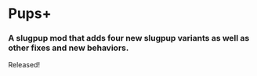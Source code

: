 # Pups+

### A slugpup mod that adds four new slugpup variants as well as other fixes and new behaviors.

Released!